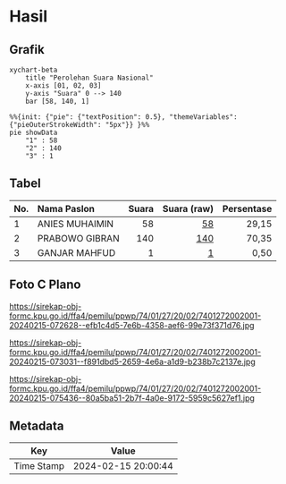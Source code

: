 # Hasil

## Grafik

```mermaid
xychart-beta
    title "Perolehan Suara Nasional"
    x-axis [01, 02, 03]
    y-axis "Suara" 0 --> 140
    bar [58, 140, 1]
```

```mermaid
%%{init: {"pie": {"textPosition": 0.5}, "themeVariables": {"pieOuterStrokeWidth": "5px"}} }%%
pie showData
    "1" : 58
    "2" : 140
    "3" : 1
```

## Tabel

| No. | Nama Paslon    | Suara | Suara (raw) | Persentase |
|:--- |:-------------- | -----:| -----------:| ----------:|
| 1   | ANIES MUHAIMIN | 58    | [58][p-1]   | 29,15      |
| 2   | PRABOWO GIBRAN | 140   | [140][p-2]  | 70,35      |
| 3   | GANJAR MAHFUD  | 1     | [1][p-3]    | 0,50       |


[p-1]: https://github.com/gigit-pemilu/pemilu-2024/blob/main/pilpres/hitung-suara/sub/74-sulawesi-tenggara/sub/01-kolaka/sub/27-iwoimendaa/sub/2002-ladahai/sub/001-tps/sub/paslon-1.txt
[p-2]: https://github.com/gigit-pemilu/pemilu-2024/blob/main/pilpres/hitung-suara/sub/74-sulawesi-tenggara/sub/01-kolaka/sub/27-iwoimendaa/sub/2002-ladahai/sub/001-tps/sub/paslon-2.txt
[p-3]: https://github.com/gigit-pemilu/pemilu-2024/blob/main/pilpres/hitung-suara/sub/74-sulawesi-tenggara/sub/01-kolaka/sub/27-iwoimendaa/sub/2002-ladahai/sub/001-tps/sub/paslon-3.txt

## Foto C Plano

https://sirekap-obj-formc.kpu.go.id/ffa4/pemilu/ppwp/74/01/27/20/02/7401272002001-20240215-072628--efb1c4d5-7e6b-4358-aef6-99e73f371d76.jpg

https://sirekap-obj-formc.kpu.go.id/ffa4/pemilu/ppwp/74/01/27/20/02/7401272002001-20240215-073031--f891dbd5-2659-4e6a-a1d9-b238b7c2137e.jpg

https://sirekap-obj-formc.kpu.go.id/ffa4/pemilu/ppwp/74/01/27/20/02/7401272002001-20240215-075436--80a5ba51-2b7f-4a0e-9172-5959c5627ef1.jpg


## Metadata

| Key        | Value               |
| ---------- | ------------------- |
| Time Stamp | 2024-02-15 20:00:44 |




